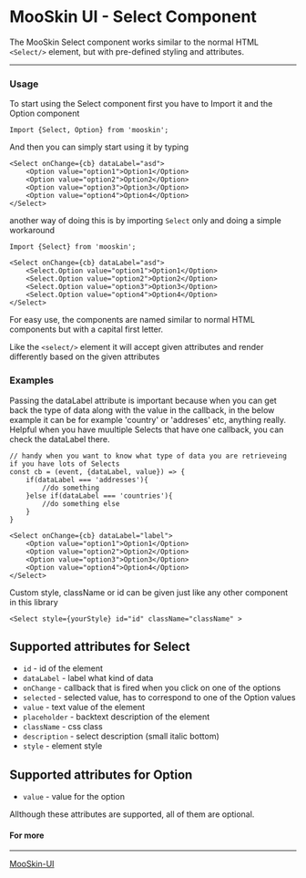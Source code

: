 # MooSkin UI - Select Component

The MooSkin Select component works similar to the normal HTML `<Select/>` element, but with pre-defined styling and attributes.

___

### Usage

To start using the Select component first you have to Import it and the Option component

```
Import {Select, Option} from 'mooskin';
```

And then you can simply start using it by typing

```
<Select onChange={cb} dataLabel="asd">
    <Option value="option1">Option1</Option>
    <Option value="option2">Option2</Option>
    <Option value="option3">Option3</Option>
    <Option value="option4">Option4</Option>
</Select>

```

another way of doing this is by importing `Select` only and doing a simple workaround
```
Import {Select} from 'mooskin';

<Select onChange={cb} dataLabel="asd">
    <Select.Option value="option1">Option1</Option>
    <Select.Option value="option2">Option2</Option>
    <Select.Option value="option3">Option3</Option>
    <Select.Option value="option4">Option4</Option>
</Select>
```

For easy use, the components are named similar to normal HTML components but with a capital first letter.

Like the `<select/>` element it will accept given attributes and render differently based on the given attributes

### Examples

Passing the dataLabel attribute is important because when you can get back the type of data along with the value in the callback, in the below example it can be for example 'country' or 'addreses' etc, anything really. Helpful when you have muultiple Selects that have one callback, you can check the dataLabel there.

```
// handy when you want to know what type of data you are retrieveing if you have lots of Selects
const cb = (event, {dataLabel, value}) => { 
    if(dataLabel === 'addresses'){
        //do something
    }else if(dataLabel === 'countries'){
        //do something else
    }
}

<Select onChange={cb} dataLabel="label">
    <Option value="option1">Option1</Option>
    <Option value="option2">Option2</Option>
    <Option value="option3">Option3</Option>
    <Option value="option4">Option4</Option>
</Select>
```


Custom style, className or id can be given just like any other component in this library 

```
<Select style={yourStyle} id="id" className="className" >
```

## Supported attributes for Select

* `id` - id of the element
* `dataLabel` - label what kind of data 
* `onChange` - callback that is fired when you click on one of the options
* `selected` - selected value, has to correspond to one of the Option values
* `value` - text value of the element
* `placeholder` - backtext description of the element
* `className` - css class
* `description` - select description (small italic bottom)
* `style` - element style

## Supported attributes for Option

* `value` - value for the option

Allthough these attributes are supported, all of them are optional.

#### For more

___

[MooSkin-UI](https://github.com/moosend/mooskin-ui)